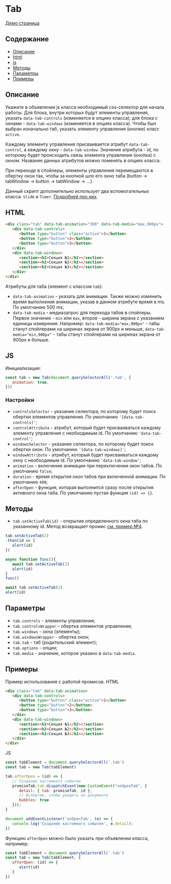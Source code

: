 # Tab

[Демо страница](https://sulky-cat.github.io/Tab/demo/)

## Содержание
- [Описание](#описание)
- [html](#html)
- [js](#js)
- [Методы](#Методы)
- [Параметры](#параметры)
- [Примеры](#примеры)

## Описание
Укажите в объявлении js класса необходимый css-селектор для начала работы. 
Для блока, внутри которых будут элементы управления, указать `data-tab-controls` (изменяется в опциях класса); 
для блока с окнами - `data-tab-windows` (изменяется в опциях класса).
Чтобы был выбран изначально таб, указать элементу управления (кнопке) класс `active`.

Каждому элементу управления присваивается атрибут `data-tab-control`, а каждому окну - `data-tab-window`. Значение атрибута - id, по которому будет происходить связь элемента управления (кнопка) с окном. Название данных атрибутов можно поменять в опциях класса.

При переходе в спойлеры, элементы управления перемещаются в обертку окон так, чтобы за кнопкой шло его окно таба (button -> tabWindow -> button -> tabWindow -> ...).

Данный скрипт дополнительно использует два вспомогательных класса: `Slide` и `Timer`. [Подробней про них](https://github.com/sulky-cat/Helpers).

## HTML
```html
<div class="tab" data-tab-animation="300" data-tab-media="max,900px">
   <div data-tab-controls>
      <button type="button" class="active">1</button>
      <button type="button">2</button>
      <button type="button">3</button>
   </div>
   <div data-tab-windows>
      <section><h2>Секция №1</h2></section>
      <section><h2>Секция №2</h2></section>
      <section><h2>Секция №3</h2></section>
   </div>
</div>
``` 
Атрибуты для таба (элемент с классом `tab`): 
* `data-tab-animation` - указать для анимации. Также можно изменить время выполнения анимации, указав в данном атрибуте время в ms. По умолчанию 500 ms;
* `data-tab-media` - медиазапрос для перехода табов в спойлеры. Первое значение - `min` или `max`, второе - ширина экрана с указанием единицы измерения. 
Например: 
`data-tab-media="max,900px"` - табы станут спойлерами на ширинах экрана от 900px и меньше,
`data-tab-media="min,900px"` - табы станут спойлерами на ширинах экрана от 900px и больше.

## JS
Инициализация:
```js
const tab = new Tab(document.querySelectorAll('.tab', {
   animation: true,
}))
``` 

### Настройки
* `controlsSelector` - указание селектора, по которому будет поиск обертки элементов управления. По умолчанию `'[data-tab-controls]'`;
* `controlAttribute` - атрибут, который будет присваиваться каждому элементу управления с необходимым id. По умолчанию `'data-tab-control'`;
* `windowsSelector` - указание селектора, по которому будет поиск обертки окон. По умолчанию `'[data-tab-windows]'`;
* `windowAttribute` - атрибут, который будет присваиваться каждому окну с необходимым id. По умолчанию `'data-tab-window'`;
* `animation` - включение анимации при переключении окон табов. По умолчанию `false`;
* `duration` - время открытия окон табов при включенной анимации. По умолчанию `400`;
* `afterOpen` - функция, которая выполнится сразу после открытия активного окна таба. По умолчанию пустая функция `(id) => {}`.

## Методы
* `tab.setActiveTab(id)` - открытие определенного окна таба по указанному id. Метод возвращает промис [см. пример №4](https://sulky-cat.github.io/Tab/demo/#ex_4).

```js
tab.setActiveTab(2)
.then(id => {
   alert(id)
})
```
```js
async function func(){
   await tab.setActiveTab(2)
   alert(id)
}
func()
```
```js
await tab.setActiveTab(2)
alert(id)
```

## Параметры
* `tab.controls` - элементы управления;
* `tab.controlsWrapper` - обертка элементов управления;
* `tab.windows` - окна (элементы);
* `tab.windowsWrapper` - обертка окон;
* `tab.tab` - таб (родительский элемент);
* `tab.options` - опции;
* `tab.media` - значение, которое указано в `data-tab-media`.

## Примеры
Пример использования с работой промисов. 
HTML
```html
<div class="tab" data-tab-animation>
   <div data-tab-controls>
      <button type="button" class="active">1</button>
      <button type="button">2</button>
      <button type="button">3</button>
   </div>
   <div data-tab-windows>
      <section><h2>Секция №1</h2></section>
      <section><h2>Секция №2</h2></section>
      <section><h2>Секция №3</h2></section>
   </div>
</div>
```
JS
```js
const tabElement = document.querySelectorAll('.tab')
const tab = new Tab(tabElement)

tab.afterOpen = (id) => {
   // Создание кастомного события
   promiseTab.tab.dispatchEvent(new CustomEvent("onOpenTab", {
      detail: { tab: promiseTab, id },
      // Всплытие, чтобы увидеть на документе
      bubbles: true
   }));
}

document.addEventListener('onOpenTab', (e) => {
   console.log('Создание кастомного события', e.detail);
})
```
Функцию `afterOpen` можно было указать при объявлении класса, например: 
```js
const tabElement = document.querySelectorAll('.tab')
const tab = new Tab(tabElement, {
   afterOpen: (id) => {
      alert(id)
   }
})
```
